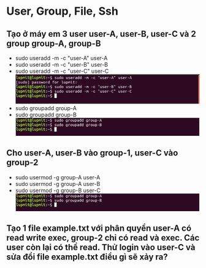 # User, Group, File, Ssh
## Tạo ở máy em 3 user user-A, user-B, user-C và 2 group group-A, group-B
- sudo useradd -m -c "user-A" user-A
- sudo useradd -m -c "user-B" user-B
- sudo useradd -m -c "user-C" user-C
![](./images/useradd.png)
- sudo groupadd group-A
- sudo groupadd group-B
![](./images/groupadd.png)

## Cho user-A, user-B vào group-1, user-C vào group-2
- sudo usermod -g group-A user-A
- sudo usermod -g group-A user-B
- sudo usermod -g group-B user-C
![](./images/groupadd.png)

## Tạo 1 file example.txt với phân quyền user-A có  read write exec, group-2 chỉ có read và exec. Các user còn lại có thể read.  Thử login vào user-C và sửa đổi file example.txt điều gì sẽ xảy ra?